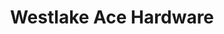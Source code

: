 ---
title: "Westlake Ace Hardware"
url: /raleigh/westlake-ace-hardware-leesville-road/
shop: hardware
---